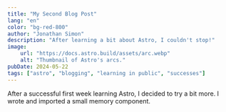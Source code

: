 ```yaml
---
title: "My Second Blog Post"
lang: "en"
color: "bg-red-800"
author: "Jonathan Simon"
description: "After learning a bit about Astro, I couldn't stop!"
image:
    url: "https://docs.astro.build/assets/arc.webp"
    alt: "Thumbnail of Astro's arcs."
pubDate: 2024-05-22
tags: ["astro", "blogging", "learning in public", "successes"]
---
```

After a successful first week learning Astro, I decided to try a bit more. I wrote and imported a small memory component.
